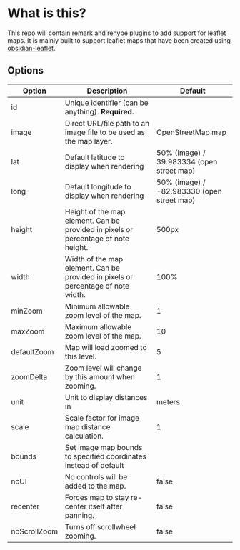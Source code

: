 # What is this?

This repo will contain remark and rehype plugins to add support for
leaflet maps.
It is mainly built to support leaflet maps that have been created using [obsidian-leaflet](https://github.com/javalent/obsidian-leaflet).

## Options

| Option       | Description                                                                        | Default                                    |
| ------------ | ---------------------------------------------------------------------------------- | ------------------------------------------ |
| id           | Unique identifier (can be anything). **Required.**                                 |                                            |
| image        | Direct URL/file path to an image file to be used as the map layer.                 | OpenStreetMap map                          |
| lat          | Default latitude to display when rendering                                         | 50% (image) / 39.983334 (open street map)  |
| long         | Default longitude to display when rendering                                        | 50% (image) / -82.983330 (open street map) |
| height       | Height of the map element. Can be provided in pixels or percentage of note height. | 500px                                      |
| width        | Width of the map element. Can be provided in pixels or percentage of note width.   | 100%                                       |
| minZoom      | Minimum allowable zoom level of the map.                                           | 1                                          |
| maxZoom      | Maximum allowable zoom level of the map.                                           | 10                                         |
| defaultZoom  | Map will load zoomed to this level.                                                | 5                                          |
| zoomDelta    | Zoom level will change by this amount when zooming.                                | 1                                          |
| unit         | Unit to display distances in                                                       | meters                                     |
| scale        | Scale factor for image map distance calculation.                                   | 1                                          |
| bounds       | Set image map bounds to specified coordinates instead of default                   |                                            |
| noUI         | No controls will be added to the map.                                              | false                                      |
| recenter     | Forces map to stay re-center itself after panning.                                 | false                                      |
| noScrollZoom | Turns off scrollwheel zooming.                                                     | false                                      |